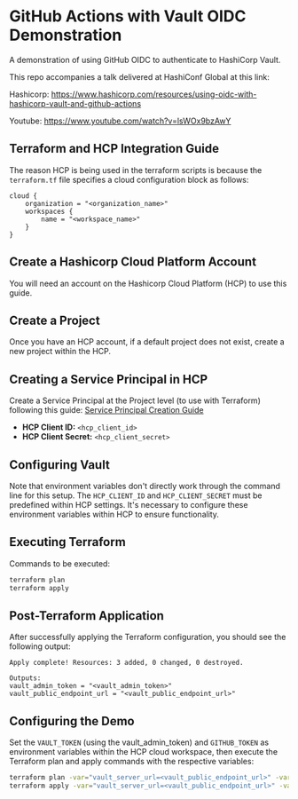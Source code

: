 
# GitHub Actions with Vault OIDC Demonstration

A demonstration of using GitHub OIDC to authenticate to HashiCorp Vault.

This repo accompanies a talk delivered at HashiConf Global at this link:  

Hashicorp: https://www.hashicorp.com/resources/using-oidc-with-hashicorp-vault-and-github-actions

Youtube: https://www.youtube.com/watch?v=lsWOx9bzAwY

## Terraform and HCP Integration Guide

The reason HCP is being used in the terraform scripts is because the `terraform.tf` file specifies a cloud configuration block as follows:

```hcl
cloud {
    organization = "<organization_name>"
    workspaces {
        name = "<workspace_name>"
    }
}
```

## Create a Hashicorp Cloud Platform Account

You will need an account on the Hashicorp Cloud Platform (HCP) to use this guide.

## Create a Project

Once you have an HCP account, if a default project does not exist, create a new project within the HCP.

## Creating a Service Principal in HCP

Create a Service Principal at the Project level (to use with Terraform) following this guide: [Service Principal Creation Guide](https://registry.terraform.io/providers/hashicorp/hcp/latest/docs/guides/auth)

- **HCP Client ID:** `<hcp_client_id>`
- **HCP Client Secret:** `<hcp_client_secret>`

## Configuring Vault

Note that environment variables don't directly work through the command line for this setup. The `HCP_CLIENT_ID` and `HCP_CLIENT_SECRET` must be predefined within HCP settings. It's necessary to configure these environment variables within HCP to ensure functionality.

## Executing Terraform

Commands to be executed:

```bash
terraform plan
terraform apply
```

## Post-Terraform Application

After successfully applying the Terraform configuration, you should see the following output:

```plaintext
Apply complete! Resources: 3 added, 0 changed, 0 destroyed.

Outputs:
vault_admin_token = "<vault_admin_token>"
vault_public_endpoint_url = "<vault_public_endpoint_url>"
```

## Configuring the Demo

Set the `VAULT_TOKEN` (using the vault_admin_token) and `GITHUB_TOKEN` as environment variables within the HCP cloud workspace, then execute the Terraform plan and apply commands with the respective variables:

```bash
terraform plan -var="vault_server_url=<vault_public_endpoint_url>" -var="github_organization=<github_organization>" -var="github_repository=<github_repository>"
terraform apply -var="vault_server_url=<vault_public_endpoint_url>" -var="github_organization=<github_organization>" -var="github_repository=<github_repository>"
```
